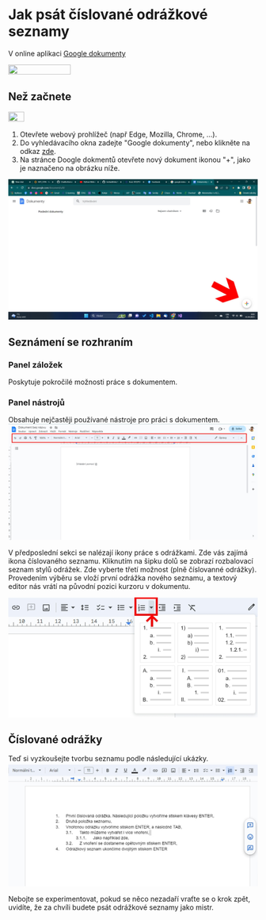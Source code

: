 # Jak psát číslované odrážkové seznamy

V online aplikaci [Google dokumenty](https://docs.google.com/document)

<img src=https://transkriptor.com/wp-content/uploads/2022/09/Google-Docs.png width="50%" height="50%">

## Než začnete
<img src=https://play-lh.googleusercontent.com/emmbClh_hm0WpWZqJ0X59B8Pz1mKoB9HVLkYMktxhGE6_-30SdGoa-BmYW73RJ8MGZQ width="25%" height="25%">

1. Otevřete webový prohlížeč (např Edge, Mozilla, Chrome, ...).
2. Do vyhledávacího okna zadejte "Google dokumenty", nebo klikněte na odkaz [zde](https://docs.google.com/document/u/0/).
3. Na stránce Doogle dokmentů otevřete nový dokument ikonou "+", jako je naznačeno na obrázku níže.

![vytvoření dokumentu](./google_docx.jpg)

## Seznámení se rozhraním

### Panel záložek
Poskytuje pokročilé možnosti práce s dokumentem.

### Panel nástrojů
Obsahuje nejčastěji používané nástroje pro práci s dokumentem. 
![panel nástrojů](./panel_nastroju.jpg)

V předposlední sekci se nalézají ikony práce s odrážkami. Zde vás zajímá ikona číslovaného seznamu. Kliknutím na šipku dolů se zobrazí rozbalovací seznam stylů odrážek. Zde vyberte třetí možnost (plně číslovanné odrážky). Provedením výběru se vloží první odrážka nového seznamu, a textový editor nás vrátí na původní pozici kurzoru v dokumentu. 

![číslované seznamy](./detail_moznosti_cisl_sez.jpg)



## Číslované odrážky

Teď si vyzkoušejte tvorbu seznamu podle následující ukázky.
![návod jak psát](./jak_psat_navod.jpg)

Nebojte se experimentovat, pokud se něco nezadaří vraťte se o krok zpět, uvidíte, že za chvíli budete psát odrážkové seznamy jako mistr. 



